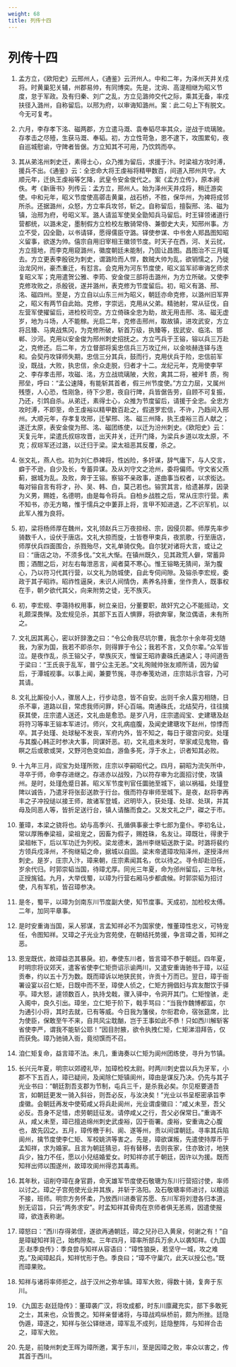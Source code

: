 ```yaml
---
weight: 68
title: 列传十四
---
```


# 列传十四

1. <span id="列传十四-1"></span>
孟方立，《欧阳史》云邢州人，《通鉴》云汧州人。中和二年，为泽州天井关戍将。时黄巢犯关辅，州郡易帅，有同博奕。先是，沈询、高湜相继为昭义节度，怠于军政。及有归秦、刘广之乱，方立见潞帅交代之际，乘其无备，率戍扶径入潞州，自称留后。以邢为府，以审诲知潞州。案：此二句上下有脱文。今无可复考。

2. <span id="列传十四-2"></span>
六月，李存孝下洺、磁两郡，方立遣马溉、袁奉韬尽率其众，逆战于琉璃陂。存孝击之尽殪，生获马溉、奉韬。初，方立性苛急，恩不逮下，攻围累旬，夜自巡城慰谕，守陴者皆倨。方立知其不可用，乃饮鸩而卒。

3. <span id="列传十四-3"></span>
其从弟洺州刺史迁，素得士心，众乃推为留后，求援于汴。时梁祖方攻时溥，援兵不出。《通鉴》云：全忠命大将王虔裕将精甲数百，间道入邢州共守。大顺元年，迁执王虔裕等乞降，武皇令安金俊代之。案《孟方立传》，原本阙佚。考《新唐书》列传云：孟方立，邢州人。始为泽州天井戍将，稍迁游奕使。中和元年，昭义节度使高鄩击黄巢，战石桥，不胜，保华州，为裨将成邻所杀。还据潞州，众怒，方立率兵攻邻，斩之。自称留后，擅裂邢、洺、磁为镇，治邢为府，号昭义军。潞人请监军使吴全勖知兵马留后。时王铎领诸道行营都统，以潞未定，墨制假方立检校左散骑常侍、兼御史大夫，知邢州事。方立不受，囚全勖，以书请铎，愿得儒臣守潞。铎使参谋、中书舍人郑昌图知昭义留事，欲遂为帅。僖宗自用旧宰相王徽领节度。时天子在西，河、关云扰，方立擅地，而李克用窥潞州，徽度朝廷未能制，乃固让昌图。昌图治不三月辄去。方立更表李殷锐为刺史，谓潞险而人悍，数贼大帅为乱，欲销懦之，乃徙治龙冈州，豪杰重迁，有怼言。会克用为河东节度使，昭义监军祁审诲乞师求复昭义军；克用遣贺公雅、李筠、安金俊三部将击潞州，为方立所破。又使李克修攻败之，杀殷锐，遂并潞州，表克修为节度留后。初，昭义有潞、邢、洺、磁四州。至是，方立自以山东三州为昭义，朝廷亦命克修，以潞州旧军畀之，昭义有两节自此始。克修，字崇远，克用从父弟。精驰射，常从征伐，自左营军使擢留后，进检校司空。方立倚硃全忠为助，故无用击邢、洺、磁无虚岁，地为斗场，人不能稼。光启二年，克修击邢州，取故镇，进攻武安，方立将吕臻、马爽战焦冈，为克修所破，斩首万级，执臻等，拔武安、临洺、邯郸、沙河。克用以安金俊为邢州刺史招抚之。方立丐兵于王镕，镕以兵三万赴之，克修还。后二年，方立督部将奚忠信兵三万攻辽州，以金啖赫连铎与连和。会契丹攻铎师失期，忠信三分其兵，鼓而行，克用伏兵于险，忠信前军没，既战，大败，执忠信，余众走脱，归者才十二。龙纪元年，克用使李罕之、李存孝击邢，攻磁、洺，方立战琉璃陂，大败，禽其二将，被斧钅质，徇邢垒，呼曰：“孟公速降，有能斩其首者，假三州节度使。”方立力屈，又属州残堕，人心恐，性刚急，待下少恩，夜自行陴，兵皆倨告劳，自顾不可复振，乃还，引鸩自杀。从弟迁，素得士心，众推为节度留后，请援于全忠。全忠方攻时溥，不即至，命王虔裕以精甲数百赴之，假道罗宏信，不许，乃趋间入邢州。大顺元年，存孝复攻邢，迁挈邢、洺、磁三州降，执王虔裕三百人献之；遂迁太原，表安金俊为邢、洺、磁团练使，以迁为汾州刺史。《欧阳史》云：天复元年，梁遣氏叔琮攻晋，出天井关，迁开门降，为梁兵乡道以攻太原，不克；叔琮军还过潞，以迁归于梁。梁太祖恶其反覆，杀之。

4. <span id="列传十四-4"></span>
张文礼，燕人也。初为刘仁恭裨将，性凶险，多奸谋，辞气庸下，与人交言，癖于不逊，自少及长，专蓄异谋。及从刘守文之沧州，委将偏师。守文省父燕蓟，据城为乱。及败，奔于王镕。察镕不亲政事，遂曲事当权者，以求衒达。每对镕自言有将才，孙、吴、韩、白，莫己若也。镕赏其言，给遗甚厚，因录为义男，赐姓，名德明，由是每令将兵。自柏乡战胜之后，常从庄宗行营。素不知书，亦无方略，惟于懦兵之中萋菲上将，言甲不知进退，乙不识军机，以此军人推为良将。

5. <span id="列传十四-5"></span>
初，梁将杨师厚在魏州，文礼领赵兵三万夜掠经、宗，因侵贝郡。师厚先率步骑数千人，设伏于唐店。文礼大掠而旋，士皆卷甲束兵，夜凯歌，行至唐店，师厚伏兵四面围合，杀戮殆尽，文礼单骑仅免。自尔犹对诸将大言，或让之曰：“唐店之功，不须多伐。”文礼大惭。在镇州既久，见其政荒人僻，常蓄异图；酒酣之后，对左右每泄恶言，闻者莫不寒心。惟王镕略无猜间，渐为腹心，乃以符习代其行营，以文礼为防城使，自此专伺间隙。及镕杀李宏规，委政于其子昭祚。昭祚性逼戾，未识人间情伪，素养名持重，坐作贵人，既事权在手，朝夕欲代其父，向来附势之徒，无不族灭。

6. <span id="列传十四-6"></span>
初，李宏规、李蔼持权用事，树立亲旧，分董要职，故奸宄之心不能摇动，文礼颇深畏惮。及宏规见杀，其部下五百人惧罪，将欲奔窜，聚泣偶语，未有所之。

7. <span id="列传十四-7"></span>
文礼因其离心，密以奸辞激之曰：“令公命我尽坑尔曹，我念尔十余年荷戈随我，为家为国，我若不即杀尔，则得罪于令公；我若不言，又负尔辈。”众军皆泣。是夜作乱，杀王镕父子，举族灰灭，惟留王昭祚妻硃氏通梁人；寻间道告于梁曰：“王氏丧于乱军，普宁公主无恙。”文礼徇贼帅张友顺所请，因为留后，于潭城视事。以事上闻，兼要节旄，寻亦奉笺劝进，庄宗姑示含容，乃可其请。

8. <span id="列传十四-8"></span>
文礼比厮役小人，骤居人上，行步动息，皆不自安。出则千余人露刃相随，日杀不辜，道路以目，常虑我师问罪，奸心百端。南通硃氏，北结契丹，往往擒获其使，庄宗遣人送还，文礼由是愈恐。是岁八月，庄宗遣阎宝、史建瑭及赵将符习等率王镕本军进讨。师兴，文礼病疽腹，及闻史建瑭攻下赵州，惊悸而卒。其子处瑾、处球秘不发丧，军府内外，皆不知之，每日于寝宫问安。处瑾与其腹心韩正时参决大事，同谋奸恶。初，文礼疽未发时，举家咸见鬼物，昏瞑之后或歌或哭，又野河色变如血，游鱼多死，浮于水上，识者知其必败。

9. <span id="列传十四-9"></span>
十九年三月，阎宝为处瑾所败，庄宗以李嗣昭代之。四月，嗣昭为流矢所中，寻卒于师，命李存进继之。存进亦以战殁，乃以符存审为北面招讨使，攻镇州。是时，处瑾危蹙日甚。昭义军节度判官任圜驰至城下，谕以祸福，处瑾登陴以诚告，乃遣牙将张彭送款于行台。俄而符存审师至城下。是夜，赵将李再丰之子冲投缒以接王师，故诸军登城，迟明毕入，获处瑾、处球、处琪，并其母及同恶人等，皆折足送行台，镇人请醢而食之。又发文礼之尸，磔之于市。

10. <span id="列传十四-10"></span>
董璋，本梁之骁将也。幼与高季兴、孔循俱事豪士李七郎为童仆。李初名让，常以厚贿奉梁祖，梁祖宠之，因畜为假子，赐姓硃，名友让。璋既壮，得隶于梁祖帐下，后以军功迁为列校。梁龙德末，潞州李继韬送款于梁。时潞将裴约方领兵戍泽州，不徇继韬之命，据城以自固。梁末帝遣璋攻陷泽州，遂授泽州刺史。是岁，庄宗入汴，璋来朝，庄宗素闻其名，优以待之。寻令却赴旧任，岁余代归。时郭崇韬当国，待璋尤厚。同光三年夏，命为邠州留后，三年秋，正授旄钺。九月，大举伐蜀，以璋为行营右厢马步都虞候。时郭崇韬为招讨使，凡有军机，皆召璋参决。

11. <span id="列传十四-11"></span>
是冬，蜀平，以璋为剑南东川节度副大使，知节度事。天成初，加检校太傅。二年，加同平章事。

12. <span id="列传十四-12"></span>
是时安重诲当国，采人邪谋，言孟知祥必不为国家使，惟董璋性忠义，可特宠任，令图知祥。又璋之子光业为宫苑使，在朝结托势援，争言璋之善，知祥之恶。

13. <span id="列传十四-13"></span>
恩宠既优，故璋益恣其暴戾。初，奉使东川者，皆言璋不恭于朝廷。四年夏，时明宗将议郊天，遣客省使李仁矩赍诏示谕两川，又遣安重诲驰书于璋，以征贡奉，约以五十万为数。既而璋诉以地狭民贫，许贡十万而已。翌日，璋于衙署设宴以召仁矩，日既中而不至，璋使人侦之，仁矩方拥倡妇与宾友酣饮于驿亭。璋大怒，遽领数百人，执持戈戟，骤入驿中，令洞开其门。仁矩惶骇，走入阁中，良久引出。璋坐，立仁矩于阶下，戟手骂曰：“当我作魏博都监，尔为通引小将，其时去就，已有等威。今日我为籓侯，尔衔君命，宿张筵席，比为使臣，保敢至午不来，自共风尘耽酗，岂于王事如此不恭！只如西川解斩客省使李严，谓我不能斩公耶！”因目肘腋，欲令执拽仁矩，仁矩涕泪拜告，仅而获免。璋乃驰骑入衙，竟彻馔而不召。

14. <span id="列传十四-14"></span>
洎仁矩复命，益言璋不法。未几，重诲奏以仁矩为阆州团练使，寻升为节镇。

15. <span id="列传十四-15"></span>
长兴元年夏，明宗以郊禋礼毕，加璋检校太尉。时两川刺史尝以兵为牙军，小郡不下五百人，璋已疑间，及闻除仁矩镇阆州，璋由是谋反乃决。仍先与其子光业书曰：“朝廷割吾支郡为节制，屯兵三千，是杀我必矣。尔见枢要道吾言，如朝廷更发一骑入斜谷，则吾必反，与汝决矣！”光业以书呈枢密承旨李虔徽。会朝廷再发中使荀咸乂将兵赴阆州，光业谓虔徽曰：“咸乂未至，吾父必反。吾身不足惜，虑劳朝廷征发。请停咸乂之行，吾父必保常日。”重诲不从，咸乂未至，璋已擅追绵州刺史武虔裕，囚于衙署。虔裕，安重诲之心腹也，故先囚之。五月，璋传檄于利、阆、遂等州，责以间谍朝廷。寻率其兵陷阆州，擒节度使李仁矩、军校姚洪等害之。先是，璋欲谋叛，先遣使持厚币于孟知祥，求为婚家。且言为朝廷猜忌，将有替移，去则丧家，住亦致讨，地狭兵少，独力不任，愿以小兒结婚爱女。时知祥亦贰于朝廷，因许以为援。既而知祥出师以围遂州，故璋攻阆州得恣其毒焉。

16. <span id="列传十四-16"></span>
其年秋，诏削夺璋在身官爵，命天雄军节度使石敬瑭为东川行营招讨使，率师以讨之。璋之子宫苑使光业并其族，并斩于洛阳。及石敬瑭率师进讨，以粮运不接，班师。明宗方务怀柔，乃放西川进奏官苏愿、东川军将刘澄各归本道，别无诏旨，只云“两务求安”。时孟知祥其骨肉在京师者俱无恙焉，因遣使报璋，欲连表称谢。

17. <span id="列传十四-17"></span>
璋怒曰：“西川存得弟侄，遂欲再通朝廷，璋之兒孙已入黄泉，何谢之有！”自是璋疑知祥背己，始构隙矣。三年四月，璋率所部兵万余人以袭知祥。《九国志·赵季良传》：季良尝与知祥从容语曰：“璋性狼戾，若坚守一城，攻之难克。”及闻璋起兵，知祥忧形于色。季良曰；“璋不守巢穴，此天以授公也。”既而璋果败。

18. <span id="列传十四-18"></span>
知祥与诸将率师拒之，战于汉州之弥牟镇。璋军大败，得数十骑，复奔于东川。

19. <span id="列传十四-19"></span>
《九国志·赵廷隐传》：董璋袭广汉，将攻成都，时东川廪藏充实，部下多敢死之士，其来也，众皆畏之。知祥亲督诸将，与璋战鸡纵桥前，颇为所挫。廷隐伪遁，璋逐之，知祥与张公铎继进，璋军乱不成列，廷隐整阵，与知祥合击之，璋军大败。

20. <span id="列传十四-20"></span>
先是，前陵州刺史王晖为璋所邀，寓于东川，至是因璋之败，率众以害之，传其首于西川。
